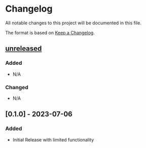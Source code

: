 # Changelog
All notable changes to this project will be documented in this file.

The format is based on [Keep a Changelog](https://keepachangelog.com/en/1.0.0/).

## [unreleased]
### Added
- N/A

### Changed
- N/A 

## [0.1.0] - 2023-07-06
### Added
- Initial Release with limited functionality

[Unreleased]: https://github.com/irori-ab/dlqman/compare/v0.1.0...HEAD
[0.5.0]: https://github.com/irori-ab/v/releases/tag/v0.1.0

